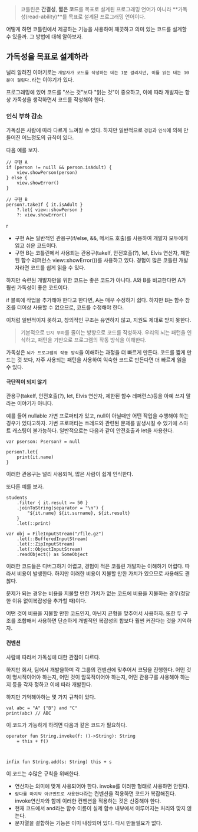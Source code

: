> 코틀린은 **간결성**, **짧은 코드**를 목표로 설계된 프로그래밍 언어가 아니라 **가독성(read-ability)**를 목표로 설계된 프로그래밍 언어이다.

어떻게 하면 코틀린에서 제공하는 기능을 사용하여 깨끗하고 의미 있는 코드를 설계할 수 있을까. 그 방법에 대해 알아보자.

## 가독성을 목표로 설계하라

널리 알려진 이야기로는 `개발자가 코드를 작성하는 데는 1분 걸리지만, 이를 읽는 데는 10분이 걸린다.`라는 이야기가 있다.

프로그래밍에 있어 코드를 "쓰는 것"보다 "읽는 것"이 중요하고, 이에 따라 개발자는 항상 가독성을 생각하면서 코드를 작성해야 한다.

### 인식 부하 감소

가독성은 사람에 따라 다르게 느껴질 수 있다.
하지만 일반적으로 `경험`과 `인식`에 의해 만들어진 어느정도의 규칙이 있다.

다음 예를 보자.

```
// 구현 A
if (person != nuill && person.isAdult) {
	view.showPerson(person)
} else {
	view.showError()
}

// 구현 B
person?.takeIf { it.isAdult }
	?.let{ view::showPerson }
    ?: view.showError()
```

r

- 구현 A는
  일반적인 관용구(if/else, &&, 메서드 호출)를 사용하여 개발자 모두에게 읽고 쉬운 코드이다.
- 구현 B는
  코틀린에서 사용되는 관용구(takeIf, 안전호출(?), let, Elvis 연산자, 제한된 함수 레퍼런스 view::showError())를 사용하고 있다. 경험이 많은 코틀린 개발자라면 코드를 쉽게 읽을 수 있다.

하지만 숙련된 개발자만을 위한 코드는 좋은 코드가 아니다. A와 B를 비교한다면 A가 훨씬 가독성이 좋은 코드이다.

if 블록에 작업을 추가해야 한다고 한다면, A는 매우 수정하기 쉽다. 하지만 B는 함수 참조를 더이상 사용할 수 없으므로, 코드를 수정해야 한다.

이처럼 일반적이지 못하고, 창의적인 구조는 유연하지 않고, 지원도 제대로 받지 못한다.

> 기본적으로 `인지 부하`를 줄이는 방향으로 코드를 작성하자. 우리의 뇌는 패턴을 인식하고, 패턴을 기반으로 프로그램의 작동 방식을 이해한다.

가독성은 `뇌가 프로그램의 작동 방식`을 이해하는 과정을 더 빠르게 만든다.
코드를 짧게 만드는 것 보다, 자주 사용되는 패턴을 사용하여 익숙한 코드로 만든다면 더 빠르게 읽을 수 있다.

#### 극단적이 되지 않기

관용구(takeIf, 안전호출(?), let, Elvis 연산자, 제한된 함수 레퍼런스)등을 아예 쓰지 말라는 이야기가 아니다.

예를 들어 nullable 가변 프로퍼티가 있고, null이 아닐때만 어떤 작업을 수행해야 하는 경우가 있다고하자.
가변 프로퍼티는 쓰레드와 관련된 문제를 발생시킬 수 있기에 스마트 캐스팅이 불가능하다.
일반적으로는 다음과 같이 안전호출과 let을 사용한다.

```
var pserson: Pserson? = null

person?.let{
	print(it.name)
}
```

이러한 관용구는 널리 사용되며, 많은 사람이 쉽게 인식한다.

또다른 예를 보자.

```
students
	.filter { it.result >= 50 }
    .joinToString(separator = "\n") {
    	"${it.name} ${it.surname}, ${it.result}
    }
    .let(::print)

var obj = FileInputStream("/file.gz")
	.let(::BufferedInputStream)
    .let(::ZipInputStream)
    .let(::ObjectInputStream)
    .readObject() as SomeObject
```

이러한 코드들은 디버그하기 어렵고, 경험이 적은 코틀린 개발자는 이해하기 어렵다. 따라서 비용이 발생한다. 하지만 이러한 비용이 지불할 만한 가치가 있으므로 사용해도 괜찮다.

문제가 되는 경우는 비용을 지불할 만한 가치가 없는 코드에 비용을 지불하는 경우(정당한 이유 없이복잡성을 추가할 때)이다.

어떤 것이 비용을 지불할 만한 코드인지, 아닌지 균형을 맞추어서 사용하자. 또한 두 구조를 조합해서 사용하면 단순하게 개별적인 복잡성의 합보다 훨씬 커진다는 것을 기억하자.

#### 컨벤션

사람에 따라서 가독성에 대한 관점이 다르다.

하지만 회사, 팀에서 개발을하며 각 그룹의 컨벤션에 맞추어서 코딩을 진행한다. 어떤 것이 명시적이어야 하는지, 어떤 것이 암묵적이어야 하는지, 어떤 관용구를 사용해야 하는지 등을 각자 정하고 이에 따라 개발한다.

하지만 기억해야하는 몇 가지 규칙이 있다.

```
val abc = "A" {"B"} and "C"
print(abc) // ABC
```

이 코드가 가능하게 하려면 다음과 같은 코드가 필요하다.

```
operator fun String.invoke(f: ()->String): String
	= this + f()



infix fun String.add(s: String) this + s
```

이 코드는 수많은 규칙을 위배한다.

- 연산자는 의미에 맞게 사용되어야 한다. invoke를 이러한 형태로 사용하면 안된다.
- `람다를 마지막 아규먼트로 사용한다`라는 컨벤션을 적용하면 코드가 복잡해진다. invoke연산자와 함께 이러한 컨벤션을 적용하는 것은 신중해야 한다.
- 현재 코드에서 and라는 함수 이름이 실제 함수 내부에서 이루어지는 처리와 맞지 않는다.
- 문자열을 결합하는 기능은 이미 내장되어 있다. 다시 만들필요가 없다.
